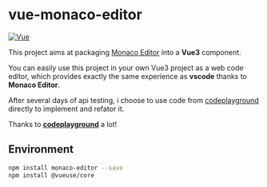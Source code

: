 # vue-monaco-editor

[![Vue](https://img.shields.io/badge/Vue-3.3.4-success)](https://cn.vuejs.org/)

This project aims at packaging [Monaco Editor](https://github.com/microsoft/monaco-editor) into a **Vue3** component.

You can easily use this project in your own Vue3 project as a web code editor, which provides exactly the same experience as **vscode** thanks to **Monaco Editor**.

After several days of api testing, i choose to use code from [codeplayground](https://github.com/wobsoriano/codeplayground) directly to implement and refator it.

Thanks to [**codeplayground**](https://github.com/wobsoriano/codeplayground) a lot!

## Environment

```bash
npm install monaco-editor --save
npm install @vueuse/core
```
